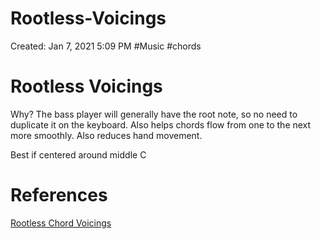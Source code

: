 # Rootless-Voicings

Created: Jan 7, 2021 5:09 PM
#Music #chords 

# Rootless Voicings

Why? The bass player will generally have the root note, so no need to duplicate it on the keyboard. Also helps chords flow from one to the next more smoothly. Also reduces hand movement.

Best if centered around middle C

# References

[Rootless Chord Voicings](https://www.pianogroove.com/jazz-piano-lessons/rootless-chord-voicings/)

